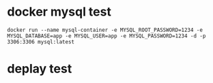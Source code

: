﻿# docker mysql test

```
docker run --name mysql-container -e MYSQL_ROOT_PASSWORD=1234 -e MYSQL_DATABASE=app -e MYSQL_USER=app -e MYSQL_PASSWORD=1234 -d -p 3306:3306 mysql:latest
```

# deplay test
